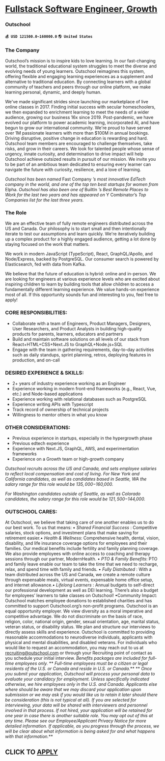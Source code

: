 # [Fullstack Software Engineer, Growth](https://www.remotewlb.com/apply/fullstack-software-engineer-growth-90477)  
### Outschool  
#### `💰 USD 121500.0~160000.0` `🌎 United States`  

### The Company

Outschool’s mission is to inspire kids to love learning. In our fast-changing world, the traditional educational system struggles to meet the diverse and evolving needs of young learners. Outschool reimagines this system, offering flexible and engaging learning experiences as a supplement and alternative to traditional education. By connecting learners with a global community of teachers and peers through our online platform, we make learning personal, dynamic, and deeply human.

We've made significant strides since launching our marketplace of live online classes in 2017. Finding initial success with secular homeschoolers, we then expanded to enrichment learning to meet the needs of a wider audience, growing our business 16x since 2019. Post-pandemic, we have evolved our platform to power academic learning, incorporated AI, and have begun to grow our international community. We're proud to have served over 1M passionate learners with more than $100M in annual bookings. Driving disruptive, positive change in education is rewarding and hard. Outschool team members are encouraged to challenge themselves, take risks, and grow in their careers. We look for talented people whose sense of urgency, innate curiosity, and determination to drive impact will help Outschool achieve outsized results in pursuit of our mission. We invite you to be part of an ambitious team dedicated to ensuring every learner can navigate the future with curiosity, resilience, and a love of
learning.

 _Outschool has been named_ Fast Company _’s most innovative EdTech company in the world, and one of the top ten best startups for women from_ Elpha. _Outschool has also been one of_ BuiltIn _’s Best Remote Places to Work for the last two years and has appeared on_ Y Combinator’s _Top Companies list for the last three years._

### The Role

We are an effective team of fully remote engineers distributed across the US and Canada. Our philosophy is to start small and then intentionally iterate to test our assumptions and learn quickly. We're iteratively building up a complex product for a highly engaged audience, getting a lot done by staying focused on the work that matters.

We work in modern JavaScript (TypeScript), React, GraphQL/Apollo, and Node/Express, backed by PostgreSQL. Our consumer search is powered by Elasticsearch, fed with data from Kafka.

We believe that the future of education is hybrid: online and in-person. We are looking for engineers at various experience levels who are excited about inspiring children to learn by building tools that allow children to access a fundamentally different learning experience. We value hands-on experience most of all. If this opportunity sounds fun and interesting to you, feel free to apply!

### CORE RESPONSIBILITIES:

  * Collaborate with a team of Engineers, Product Managers, Designers, User Researchers, and Product Analysts in building high-quality products for parents, learners, educators and partners
  * Build and maintain software solutions on all levels of our stack from React+HTML+CSS+Next.JS to GraphQL+Node.js+SQL
  * Engage with the team in gathering requirements, day-to-day activities such as daily standups, sprint planning, retros, deploying features in production, and on-call

### DESIRED EXPERIENCE & SKILLS:

  * 2+ years of industry experience working as an Engineer
  * Experience working in modern front-end frameworks (e.g., React, Vue, etc.) and Node-based applications
  * Experience working with relational databases such as PostgreSQL
  * Experience writing APIs with Typescript
  * Track record of ownership of technical projects
  * Willingness to mentor others in what you know

### OTHER CONSIDERATIONS:

  * Previous experience in startups, especially in the hypergrowth phase
  * Previous edtech experience
  * Experience with Next.JS, GraphQL, AWS, and experimentation frameworks
  * Experience on a Growth team or high-growth company

 _Outschool recruits across the US and Canada, and sets employee salaries to reflect local compensation and cost of living. For New York and California candidates, as well as candidates based in Seattle, WA the salary range for this role would be $135,000-$160,000._

 _For Washington candidates outside of Seattle, as well as Colorado candidates, the salary range for this role would be $121,500-$144,000._

### OUTSCHOOL CARES:

At Outschool, we believe that taking care of one another enables us to do our best work. To us that means: • _Shared Financial Success_ : Competitive salaries, stock options, and investment plans that make saving for retirement easier.• _Health & Wellness_: Comprehensive health, dental, vision, disability, and life insurance coverage options for employees and their families. Our medical benefits include fertility and family planning coverage. We also provide employees with online access to coaching and therapy sessions through our partner, ModernHealth. • _PTO & Family Benefits_: PTO and family leave enable our team to take the time that we need to recharge, relax, and spend time with family and friends. • _Fully Distributed_ : With a team distributed across the US and Canada, we create a remote culture through expensable meals, virtual events, expensable home office setup, and internet allowance.• _Lifelong Learners_ : Annual budgets to self-direct our professional development as well
as DEI learning. There’s also a budget for employees’ learners to take classes on Outschool! •Community Impact: Outschool matches employee donations to established charities and has committed to support Outschool.org’s non-profit programs. Outschool is an equal opportunity employer. We view diversity as a moral imperative and competitive advantage. We do not discriminate on the basis of race, religion, color, national origin, gender, sexual orientation, age, marital status, veteran status, or disability status. We plan and structure our interviews to directly assess skills and experience. Outschool is committed to providing reasonable accommodations to neurodiverse individuals, applicants with physical and mental disabilities, and disabled veterans. For individuals who would like to request an accommodation, you may reach out to us at recruiting@outschool.com or through your Recruiting point of contact as you schedule your initial interview. _Benefits packages are included for full-
time employees only._ ** _Full-time employees must be a citizen or legal residents of the U.S. or Canada and reside in U.S. or Canada._** ** _Once you submit your application, Outschool will process your personal data to evaluate your candidacy for employment. Unless specifically indicated otherwise, we hire employees only in the U.S. and Canada. Applicants else where should be aware that we may discard your application upon submission or we may ask if you would like us to retain it later should there be consideration (this is not typical at all). If you are selected for interviewing, your data will be shared with interviewers and personnel involved in that process. If not hired, your application will be retained for one year in case there is another suitable role. You may opt out of this at any time. Please see our Employee/Applicant Privacy Notice for more detailed information. If applicable, as you progress through the process, we will be clear about what information is being asked
for and what happens with that information._**  
## CLICK TO [APPLY](https://www.remotewlb.com/apply/fullstack-software-engineer-growth-90477)

